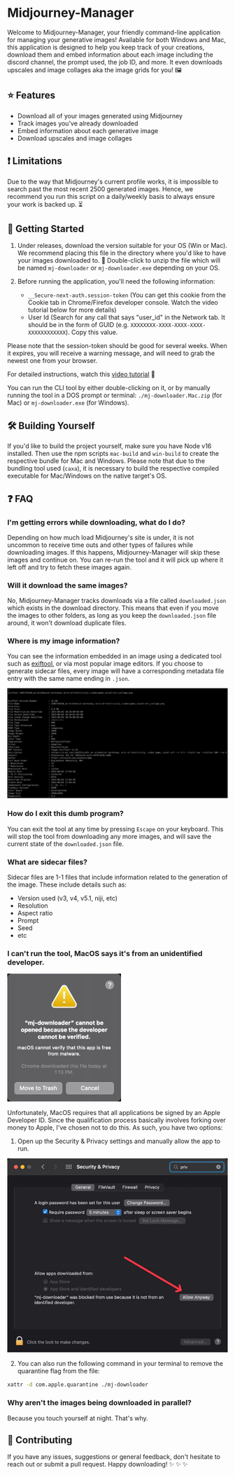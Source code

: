 # Midjourney-Manager 

Welcome to Midjourney-Manager, your friendly command-line application for managing your generative images! Available for both Windows and Mac, this application is designed to help you keep track of your creations, download them and embed information about each image including the discord channel, the prompt used, the job ID, and more. It even downloads upscales and image collages aka the image grids for you! :framed_picture:

## :star: Features

- Download all of your images generated using Midjourney
- Track images you've already downloaded
- Embed information about each generative image
- Download upscales and image collages

## :exclamation: Limitations
Due to the way that Midjourney's current profile works, it is impossible to search past the most recent 2500 generated images. Hence, we recommend you run this script on a daily/weekly basis to always ensure your work is backed up. :hourglass_flowing_sand:

## :rocket: Getting Started

1. Under releases, download the version suitable for your OS (Win or Mac). We recommend placing this file in the directory where you'd like to have your images downloaded to. :file_folder: Double-click to unzip the file which will be named `mj-downloader` or `mj-downloader.exe` depending on your OS.

2. Before running the application, you'll need the following information:
    - `__Secure-next-auth.session-token` (You can get this cookie from the Cookie tab in Chrome/Firefox developer console. Watch the video tutorial below for more details)
    - User Id (Search for any call that says "user_id" in the Network tab. It should be in the form of GUID (e.g. `XXXXXXXX-XXXX-XXXX-XXXX-XXXXXXXXXXXX`). Copy this value.

Please note that the session-token should be good for several weeks. When it expires, you will receive a warning message, and will need to grab the newest one from your browser.

For detailed instructions, watch this [video tutorial](#) :movie_camera:

You can run the CLI tool by either double-clicking on it, or by manually running the tool in a DOS prompt or terminal: `./mj-downloader.Mac.zip` (for Mac) or `mj-downloader.exe` (for Windows).

## :hammer_and_wrench: Building Yourself

If you'd like to build the project yourself, make sure you have Node v16 installed. Then use the npm scripts `mac-build` and `win-build` to create the respective bundle for Mac and Windows. Please note that due to the bundling tool used (`caxa`), it is necessary to build the respective compiled executable for Mac/Windows on the native target's OS.

## :question: FAQ

### I'm getting errors while downloading, what do I do?

Depending on how much load Midjourney's site is under, it is not uncommon to receive time outs and other types of failures while downloading images. If this happens, Midjourney-Manager will skip these images and continue on. You can re-run the tool and it will pick up where it left off and try to fetch these images again.

### Will it download the same images?

No, Midjourney-Manager tracks downloads via a file called `downloaded.json` which exists in the download directory. This means that even if you move the images to other folders, as long as you keep the `downloaded.json` file around, it won't download duplicate files.

### Where is my image information?

You can see the information embedded in an image using a dedicated tool such as [exiftool](https://exiftool.org), or via most popular image editors. If you choose to generate sidecar files, every image will have a corresponding metadata file entry with the same name ending in `.json`.

![Exiftool CLI Output](assets/exiftool.jpg)

### How do I exit this dumb program?

You can exit the tool at any time by pressing `Escape` on your keyboard. This will stop the tool from downloading any more images, and will save the current state of the `downloaded.json` file.

### What are sidecar files?

Sidecar files are 1-1 files that include information related to the generation of the image. These include details such as:
- Version used (v3, v4, v5.1, niji, etc)
- Resolution
- Aspect ratio
- Prompt
- Seed
- etc

### I can't run the tool, MacOS says it's from an unidentified developer.

![MacOS Gatekeeper Warning](assets/gatekeep-warning.jpg)

Unfortunately, MacOS requires that all applications be signed by an Apple Developer ID. Since the qualification process basically involves forking over money to Apple, I've chosen not to do this. As such, you have two options:

1. Open up the Security & Privacy settings and manually allow the app to run.

![MacOS Security & Privacy](assets/allow.jpg)

2. You can also run the following command in your terminal to remove the quarantine flag from the file:

```bash
xattr -d com.apple.quarantine ./mj-downloader
```

### Why aren't the images being downloaded in parallel?

Because you touch yourself at night. That's why.


## :construction_worker: Contributing

If you have any issues, suggestions or general feedback, don't hesitate to reach out or submit a pull request. Happy downloading! :sparkles: :sparkles: :sparkles: